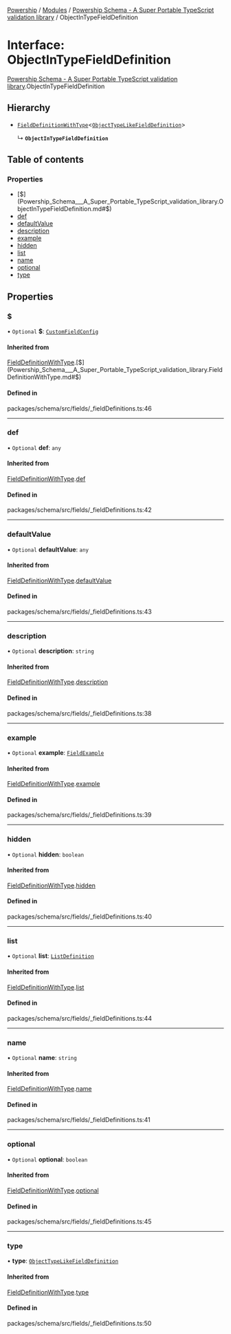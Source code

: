 [Powership](../README.md) / [Modules](../modules.md) / [Powership Schema - A Super Portable TypeScript validation library](../modules/Powership_Schema___A_Super_Portable_TypeScript_validation_library.md) / ObjectInTypeFieldDefinition

# Interface: ObjectInTypeFieldDefinition

[Powership Schema - A Super Portable TypeScript validation library](../modules/Powership_Schema___A_Super_Portable_TypeScript_validation_library.md).ObjectInTypeFieldDefinition

## Hierarchy

- [`FieldDefinitionWithType`](Powership_Schema___A_Super_Portable_TypeScript_validation_library.FieldDefinitionWithType.md)<[`ObjectTypeLikeFieldDefinition`](Powership_Schema___A_Super_Portable_TypeScript_validation_library.ObjectTypeLikeFieldDefinition.md)\>

  ↳ **`ObjectInTypeFieldDefinition`**

## Table of contents

### Properties

- [$](Powership_Schema___A_Super_Portable_TypeScript_validation_library.ObjectInTypeFieldDefinition.md#$)
- [def](Powership_Schema___A_Super_Portable_TypeScript_validation_library.ObjectInTypeFieldDefinition.md#def)
- [defaultValue](Powership_Schema___A_Super_Portable_TypeScript_validation_library.ObjectInTypeFieldDefinition.md#defaultvalue)
- [description](Powership_Schema___A_Super_Portable_TypeScript_validation_library.ObjectInTypeFieldDefinition.md#description)
- [example](Powership_Schema___A_Super_Portable_TypeScript_validation_library.ObjectInTypeFieldDefinition.md#example)
- [hidden](Powership_Schema___A_Super_Portable_TypeScript_validation_library.ObjectInTypeFieldDefinition.md#hidden)
- [list](Powership_Schema___A_Super_Portable_TypeScript_validation_library.ObjectInTypeFieldDefinition.md#list)
- [name](Powership_Schema___A_Super_Portable_TypeScript_validation_library.ObjectInTypeFieldDefinition.md#name)
- [optional](Powership_Schema___A_Super_Portable_TypeScript_validation_library.ObjectInTypeFieldDefinition.md#optional)
- [type](Powership_Schema___A_Super_Portable_TypeScript_validation_library.ObjectInTypeFieldDefinition.md#type)

## Properties

### $

• `Optional` **$**: [`CustomFieldConfig`](Powership_Schema___A_Super_Portable_TypeScript_validation_library.CustomFieldConfig.md)

#### Inherited from

[FieldDefinitionWithType](Powership_Schema___A_Super_Portable_TypeScript_validation_library.FieldDefinitionWithType.md).[$](Powership_Schema___A_Super_Portable_TypeScript_validation_library.FieldDefinitionWithType.md#$)

#### Defined in

packages/schema/src/fields/_fieldDefinitions.ts:46

___

### def

• `Optional` **def**: `any`

#### Inherited from

[FieldDefinitionWithType](Powership_Schema___A_Super_Portable_TypeScript_validation_library.FieldDefinitionWithType.md).[def](Powership_Schema___A_Super_Portable_TypeScript_validation_library.FieldDefinitionWithType.md#def)

#### Defined in

packages/schema/src/fields/_fieldDefinitions.ts:42

___

### defaultValue

• `Optional` **defaultValue**: `any`

#### Inherited from

[FieldDefinitionWithType](Powership_Schema___A_Super_Portable_TypeScript_validation_library.FieldDefinitionWithType.md).[defaultValue](Powership_Schema___A_Super_Portable_TypeScript_validation_library.FieldDefinitionWithType.md#defaultvalue)

#### Defined in

packages/schema/src/fields/_fieldDefinitions.ts:43

___

### description

• `Optional` **description**: `string`

#### Inherited from

[FieldDefinitionWithType](Powership_Schema___A_Super_Portable_TypeScript_validation_library.FieldDefinitionWithType.md).[description](Powership_Schema___A_Super_Portable_TypeScript_validation_library.FieldDefinitionWithType.md#description)

#### Defined in

packages/schema/src/fields/_fieldDefinitions.ts:38

___

### example

• `Optional` **example**: [`FieldExample`](../modules/Powership_Schema___A_Super_Portable_TypeScript_validation_library.md#fieldexample)

#### Inherited from

[FieldDefinitionWithType](Powership_Schema___A_Super_Portable_TypeScript_validation_library.FieldDefinitionWithType.md).[example](Powership_Schema___A_Super_Portable_TypeScript_validation_library.FieldDefinitionWithType.md#example)

#### Defined in

packages/schema/src/fields/_fieldDefinitions.ts:39

___

### hidden

• `Optional` **hidden**: `boolean`

#### Inherited from

[FieldDefinitionWithType](Powership_Schema___A_Super_Portable_TypeScript_validation_library.FieldDefinitionWithType.md).[hidden](Powership_Schema___A_Super_Portable_TypeScript_validation_library.FieldDefinitionWithType.md#hidden)

#### Defined in

packages/schema/src/fields/_fieldDefinitions.ts:40

___

### list

• `Optional` **list**: [`ListDefinition`](../modules/Powership_Schema___A_Super_Portable_TypeScript_validation_library.md#listdefinition)

#### Inherited from

[FieldDefinitionWithType](Powership_Schema___A_Super_Portable_TypeScript_validation_library.FieldDefinitionWithType.md).[list](Powership_Schema___A_Super_Portable_TypeScript_validation_library.FieldDefinitionWithType.md#list)

#### Defined in

packages/schema/src/fields/_fieldDefinitions.ts:44

___

### name

• `Optional` **name**: `string`

#### Inherited from

[FieldDefinitionWithType](Powership_Schema___A_Super_Portable_TypeScript_validation_library.FieldDefinitionWithType.md).[name](Powership_Schema___A_Super_Portable_TypeScript_validation_library.FieldDefinitionWithType.md#name)

#### Defined in

packages/schema/src/fields/_fieldDefinitions.ts:41

___

### optional

• `Optional` **optional**: `boolean`

#### Inherited from

[FieldDefinitionWithType](Powership_Schema___A_Super_Portable_TypeScript_validation_library.FieldDefinitionWithType.md).[optional](Powership_Schema___A_Super_Portable_TypeScript_validation_library.FieldDefinitionWithType.md#optional)

#### Defined in

packages/schema/src/fields/_fieldDefinitions.ts:45

___

### type

• **type**: [`ObjectTypeLikeFieldDefinition`](Powership_Schema___A_Super_Portable_TypeScript_validation_library.ObjectTypeLikeFieldDefinition.md)

#### Inherited from

[FieldDefinitionWithType](Powership_Schema___A_Super_Portable_TypeScript_validation_library.FieldDefinitionWithType.md).[type](Powership_Schema___A_Super_Portable_TypeScript_validation_library.FieldDefinitionWithType.md#type)

#### Defined in

packages/schema/src/fields/_fieldDefinitions.ts:50
